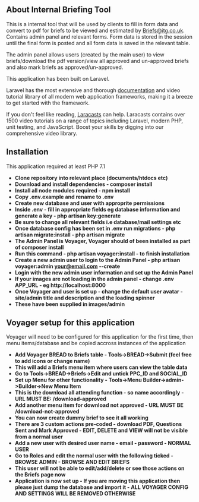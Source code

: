 ## About Internal Briefing Tool

This is a internal tool that will be used by clients to fill in form data and convert to pdf for briefs to be viewed and estimated by Briefs@itg.co.uk.
Contains admin panel and relevant forms. Form data is stored in the session until the final form is posted and all form data is saved in the relevant table.

The admin panel allows users (created by the main user) to view briefs/download the pdf version/view all approved and un-approved briefs and also mark briefs as approved/un-approved.

This application has been built on Laravel.

Laravel has the most extensive and thorough [documentation](https://laravel.com/docs) and video tutorial library of all modern web application frameworks, making it a breeze to get started with the framework.

If you don't feel like reading, [Laracasts](https://laracasts.com) can help. Laracasts contains over 1500 video tutorials on a range of topics including Laravel, modern PHP, unit testing, and JavaScript. Boost your skills by digging into our comprehensive video library.

## Installation

This application required at least PHP 7.1

- **Clone repository into relevant place (documents/htdocs etc)**
- **Download and install dependencies - composer install**
- **Install all node modules required - npm install**
- **Copy .env.example and rename to .env**
- **Create new database and user with approprite permissions**
- **Inside .env - fill in appropriate fields eg database information and generate a key - php artisan key:generate**
- **Be sure to change all relevant fields i.e database/mail settings etc**
- **Once database config has been set in .env run migrations - php artisan migrate:install - php artisan migrate**
- **The Admin Panel is Voyager, Voyager should of been installed as part of composer install**
- **Run this command - php artisan voyager:install - to finish installation**
- **Create a new admin user to login to the Admin Panel - php artisan voyager:admin your@email.com --create**
- **Login with the new admin user information and set up the Admin Panel**
- **If your images are not loading in the admin panel - change .env APP_URL - eg http://localhost:8000**
- **Once Voyager and user is set up - change the default user avatar  - site/admin title and description and the loading spinner**
- **These have been supplied in images/admin**

## Voyager setup for this application

Voyager will need to be configured for this application for the first time, then menu items/database and be copied accross instances of the application

- **Add Voyager BREAD to Briefs table - Tools->BREAD->Submit (feel free to add icons or change name)**
- **This will add a Briefs menu item where users can view the table data**
- **Go to Tools->BREAD->Briefs->Edit and untick PPC_ID and SOCIAL_ID**
- **Set up Menu for other functionality - Tools->Menu Builder->admin->Builder->New Menu Item**
- **This is the download all attending function - so name accordingly - URL MUST BE: /download-approved**
- **Add another menu item for download not approved - URL MUST BE /download-not-approved**
- **You can now create dummy brief to see it all working**
- **There are 3 custom actions pre-coded - download PDF, Questions Sent and Mark Approved - EDIT, DELETE and VIEW will not be visible from a normal user**
- **Add a new user with desired user name - email - password - NORMAL USER**
- **Go to Roles and edit the normal user with the following ticked - BROWSE ADMIN - BROWSE AND EDIT BRIEFS**
- **This user will not be able to edit/add/delete or see those actions on the Briefs page now**
- **Application is now set up - If you are moving this application then please just dump the database and import it - ALL VOYAGER CONFIG AND SETTINGS WILL BE REMOVED OTHERWISE**